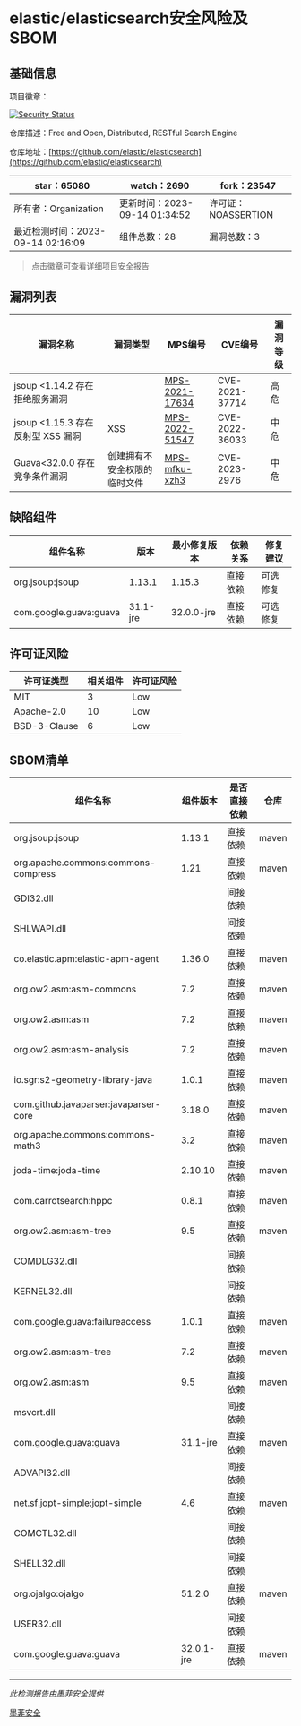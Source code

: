 # elastic/elasticsearch安全风险及SBOM

## 基础信息

项目徽章：

[![Security Status](https://www.murphysec.com/platform3/v31/badge/1702019725210206208.svg)](https://www.murphysec.com/console/report/1700208843229364224/1702019725210206208)

仓库描述：Free and Open, Distributed, RESTful Search Engine

仓库地址：[https://github.com/elastic/elasticsearch](https://github.com/elastic/elasticsearch)

| star：65080 | watch：2690 | fork：23547 |
| ----------- | -------------- | ------------ |
| 所有者：Organization | 更新时间：2023-09-14 01:34:52 | 许可证：NOASSERTION |
| 最近检测时间：2023-09-14 02:16:09 | 组件总数：28 | 漏洞总数：3 |

> 点击徽章可查看详细项目安全报告



## 漏洞列表

| 漏洞名称 | 漏洞类型 | MPS编号 | CVE编号 | 漏洞等级 |
| ------- | ------ | ------- | ------ | ----- |
|jsoup <1.14.2 存在拒绝服务漏洞||[MPS-2021-17634](https://www.oscs1024.com/hd/MPS-2021-17634)|CVE-2021-37714|高危|
|jsoup <1.15.3 存在反射型 XSS 漏洞|XSS|[MPS-2022-51547](https://www.oscs1024.com/hd/MPS-2022-51547)|CVE-2022-36033|中危|
|Guava<32.0.0 存在竞争条件漏洞|创建拥有不安全权限的临时文件|[MPS-mfku-xzh3](https://www.oscs1024.com/hd/MPS-mfku-xzh3)|CVE-2023-2976|中危|




## 缺陷组件

| 组件名称 | 版本 | 最小修复版本 | 依赖关系 | 修复建议 |
| -------- | ---- | ------------ | -------- | -------- |
|org.jsoup:jsoup|1.13.1|1.15.3|直接依赖|可选修复|C:0|H:1|M:1|L:0|
|com.google.guava:guava|31.1-jre|32.0.0-jre|直接依赖|可选修复|C:0|H:0|M:1|L:0|




## 许可证风险

| 许可证类型 | 相关组件 | 许可证风险 |
| ---------- | -------- | ---------- |
|MIT|3|Low|
|Apache-2.0|10|Low|
|BSD-3-Clause|6|Low|




## SBOM清单

| 组件名称 | 组件版本 | 是否直接依赖 | 仓库 |
| -------- | -------- | ------------ | ---- |
|org.jsoup:jsoup|1.13.1|直接依赖|maven|
|org.apache.commons:commons-compress|1.21|直接依赖|maven|
|GDI32.dll||间接依赖||
|SHLWAPI.dll||间接依赖||
|co.elastic.apm:elastic-apm-agent|1.36.0|直接依赖|maven|
|org.ow2.asm:asm-commons|7.2|直接依赖|maven|
|org.ow2.asm:asm|7.2|直接依赖|maven|
|org.ow2.asm:asm-analysis|7.2|直接依赖|maven|
|io.sgr:s2-geometry-library-java|1.0.1|直接依赖|maven|
|com.github.javaparser:javaparser-core|3.18.0|直接依赖|maven|
|org.apache.commons:commons-math3|3.2|直接依赖|maven|
|joda-time:joda-time|2.10.10|直接依赖|maven|
|com.carrotsearch:hppc|0.8.1|直接依赖|maven|
|org.ow2.asm:asm-tree|9.5|直接依赖|maven|
|COMDLG32.dll||间接依赖||
|KERNEL32.dll||间接依赖||
|com.google.guava:failureaccess|1.0.1|直接依赖|maven|
|org.ow2.asm:asm-tree|7.2|直接依赖|maven|
|org.ow2.asm:asm|9.5|直接依赖|maven|
|msvcrt.dll||间接依赖||
|com.google.guava:guava|31.1-jre|直接依赖|maven|
|ADVAPI32.dll||间接依赖||
|net.sf.jopt-simple:jopt-simple|4.6|直接依赖|maven|
|COMCTL32.dll||间接依赖||
|SHELL32.dll||间接依赖||
|org.ojalgo:ojalgo|51.2.0|直接依赖|maven|
|USER32.dll||间接依赖||
|com.google.guava:guava|32.0.1-jre|直接依赖|maven|


------

*此检测报告由墨菲安全提供*

[墨菲安全](www.murphysec.com)